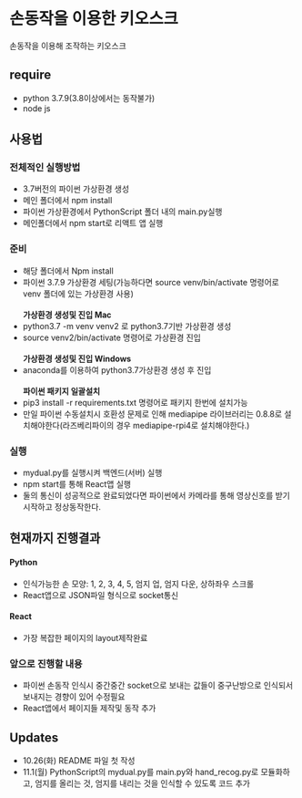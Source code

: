 # 손동작을 이용한 키오스크
손동작을 이용해 조작하는 키오스크

## require
- python 3.7.9(3.8이상에서는 동작불가)
- node js

## 사용법

### 전체적인 실행방법
- 3.7버전의 파이썬 가상환경 생성
- 메인 폴더에서 npm install
- 파이썬 가상환경에서 PythonScript 폴더 내의 main.py실행
- 메인폴더에서 npm start로 리액트 앱 실행

### 준비
- 해당 폴더에서 Npm install
- 파이썬 3.7.9 가상환경 세팅(가능하다면 source venv/bin/activate 명령어로 venv 폴더에 있는 가상환경 사용)
<br/><br/><b>가상환경 생성및 진입 Mac</b>
- python3.7 -m venv venv2 로 python3.7기반 가상환경 생성
- source venv2/bin/activate 명령어로 가상환경 진입
<br/><br/><b>가상환경 생성및 진입 Windows</b>
- anaconda를 이용하여 python3.7가상환경 생성 후 진입
<br/><br/><b>파이썬 패키지 일괄설치</b>
- pip3 install -r requirements.txt 명령어로 패키지 한번에 설치가능
- 만일 파이썬 수동설치시 호환성 문제로 인해 mediapipe 라이브러리는 0.8.8로 설치해야한다(라즈베리파이의 경우 mediapipe-rpi4로 설치해야한다.)

### 실행
- mydual.py를 실행시켜 백엔드(서버) 실행
- npm start를 통해 React앱 실행
- 둘의 통신이 성공적으로 완료되었다면 파이썬에서 카메라를 통해 영상신호를 받기 시작하고 정상동작한다.

## 현재까지 진행결과
#### Python
- 인식가능한 손 모양: 1, 2, 3, 4, 5, 엄지 업, 엄지 다운, 상하좌우 스크롤
- React앱으로 JSON파일 형식으로 socket통신
#### React
- 가장 복잡한 페이지의 layout제작완료

### 앞으로 진행할 내용
- 파이썬 손동작 인식시 중간중간 socket으로 보내는 값들이 중구난방으로 인식되서 보내지는 경향이 있어 수정필요
- React앱에서 페이지들 제작및 동작 추가

## Updates
- 10.26(화) README 파일 첫 작성
- 11.1(월) PythonScript의 mydual.py를 main.py와 hand_recog.py로 모듈화하고, 엄지를 올리는 것, 엄지를 내리는 것을 인식할 수 있도록 코드 추가
